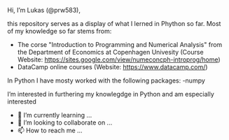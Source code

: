 Hi, I’m Lukas (@prw583),

this repository serves as a display of what I lerned in Phython so far. Most of my knowledge so far stems from:
- The corse "Introduction to Programming and Numerical Analysis" from the Department of Economics at Copenhagen Univesity (Course Website: https://sites.google.com/view/numeconcph-introprog/home)
- DataCamp online courses (Website: https://www.datacamp.com/)

In Python I have mosty worked with the following packages: 
-numpy


I’m interested in furthering my knowlegdge in Python and am especially interested 
- 🌱 I’m currently learning ...
- 💞️ I’m looking to collaborate on ...
- 📫 How to reach me ...

<!---
prw583/prw583 is a ✨ special ✨ repository because its `README.md` (this file) appears on your GitHub profile.
You can click the Preview link to take a look at your changes.
--->
